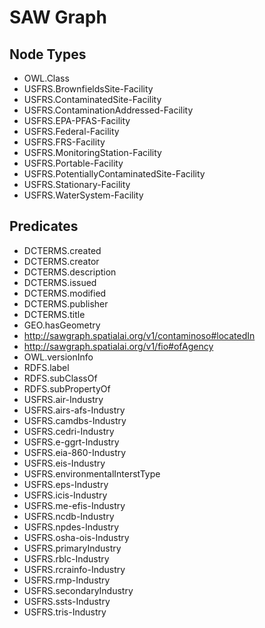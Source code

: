 # SAW Graph

## Node Types

- OWL.Class
- USFRS.BrownfieldsSite-Facility
- USFRS.ContaminatedSite-Facility
- USFRS.ContaminationAddressed-Facility
- USFRS.EPA-PFAS-Facility
- USFRS.Federal-Facility
- USFRS.FRS-Facility
- USFRS.MonitoringStation-Facility
- USFRS.Portable-Facility
- USFRS.PotentiallyContaminatedSite-Facility
- USFRS.Stationary-Facility
- USFRS.WaterSystem-Facility

## Predicates

- DCTERMS.created
- DCTERMS.creator
- DCTERMS.description
- DCTERMS.issued
- DCTERMS.modified
- DCTERMS.publisher
- DCTERMS.title
- GEO.hasGeometry
- http://sawgraph.spatialai.org/v1/contaminoso#locatedIn
- http://sawgraph.spatialai.org/v1/fio#ofAgency
- OWL.versionInfo
- RDFS.label
- RDFS.subClassOf
- RDFS.subPropertyOf
- USFRS.air-Industry
- USFRS.airs-afs-Industry
- USFRS.camdbs-Industry
- USFRS.cedri-Industry
- USFRS.e-ggrt-Industry
- USFRS.eia-860-Industry
- USFRS.eis-Industry
- USFRS.environmentalInterstType
- USFRS.eps-Industry
- USFRS.icis-Industry
- USFRS.me-efis-Industry
- USFRS.ncdb-Industry
- USFRS.npdes-Industry
- USFRS.osha-ois-Industry
- USFRS.primaryIndustry
- USFRS.rblc-Industry
- USFRS.rcrainfo-Industry
- USFRS.rmp-Industry
- USFRS.secondaryIndustry
- USFRS.ssts-Industry
- USFRS.tris-Industry